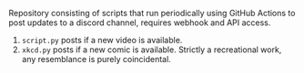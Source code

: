 Repository consisting of scripts that run periodically using GitHub Actions to post updates to a discord channel, requires webhook and API access. 
1. ```script.py``` posts if a new video is available.
1. ```xkcd.py``` posts if a new comic is available.
Strictly a recreational work, any resemblance is purely coincidental.
